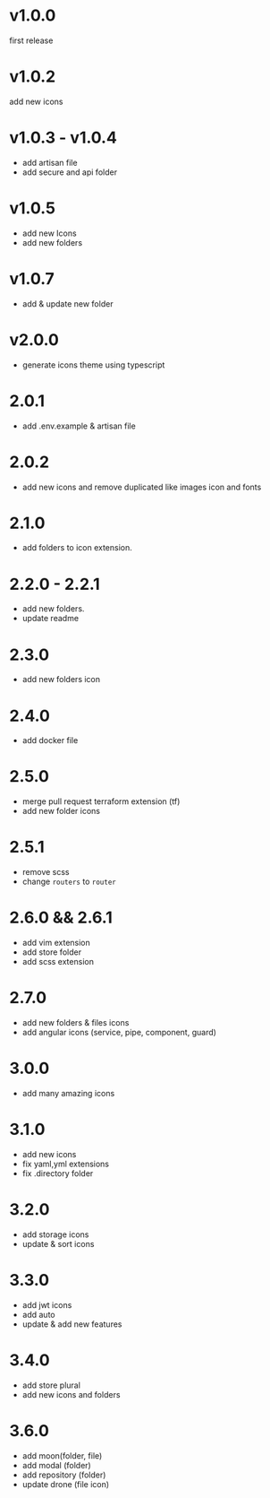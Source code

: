 # v1.0.0

first release

# v1.0.2

add new icons

# v1.0.3 - v1.0.4

- add artisan file
- add secure and api folder

# v1.0.5

- add new Icons
- add new folders

# v1.0.7

- add & update new folder

# v2.0.0

- generate icons theme using typescript

# 2.0.1

- add .env.example & artisan file

# 2.0.2

- add new icons and remove duplicated like images icon and fonts

# 2.1.0

- add folders to icon extension.

# 2.2.0 - 2.2.1

- add new folders.
- update readme

# 2.3.0

- add new folders icon

# 2.4.0

- add docker file

# 2.5.0

- merge pull request terraform extension (tf)
- add new folder icons

# 2.5.1

- remove scss
- change `routers` to `router`

# 2.6.0 && 2.6.1

- add vim extension
- add store folder
- add scss extension

# 2.7.0

- add new folders & files icons
- add angular icons (service, pipe, component, guard)

# 3.0.0

- add many amazing icons

# 3.1.0

- add new icons
- fix yaml,yml extensions
- fix .directory folder

# 3.2.0

- add storage icons
- update & sort icons
# 3.3.0

- add jwt icons
- add auto
- update & add new features
# 3.4.0
- add store plural
- add new icons and folders

# 3.6.0
- add moon(folder, file)
- add modal (folder)
- add repository (folder)
- update drone (file icon)